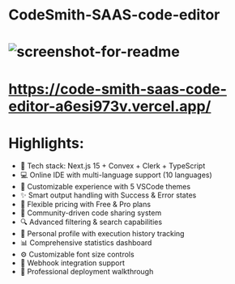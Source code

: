 # CodeSmith-SAAS-code-editor

# ![screenshot-for-readme](https://github.com/user-attachments/assets/24c5ef9a-9728-4dd6-8a36-a7fc191b68ea)

# https://code-smith-saas-code-editor-a6esi973v.vercel.app/

# Highlights:

* 🚀 Tech stack: Next.js 15 + Convex + Clerk + TypeScript
* 💻 Online IDE with multi-language support (10 languages)
* 🎨 Customizable experience with 5 VSCode themes
* ✨ Smart output handling with Success & Error states
* 💎 Flexible pricing with Free & Pro plans
* 🤝 Community-driven code sharing system
* 🔍 Advanced filtering & search capabilities
* 👤 Personal profile with execution history tracking
* 📊 Comprehensive statistics dashboard
* ⚙️ Customizable font size controls
* 🔗 Webhook integration support
* 🌟 Professional deployment walkthrough
